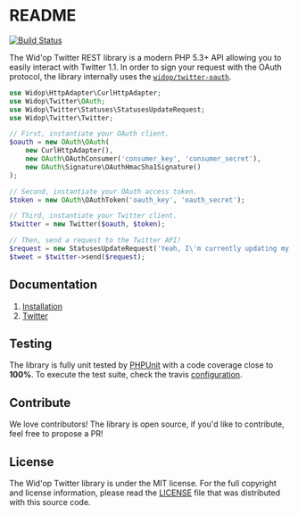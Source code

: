 # README

[![Build Status](https://secure.travis-ci.org/widop/twitter-rest.png)](http://travis-ci.org/widop/twitter-rest)

The Wid'op Twitter REST library is a modern PHP 5.3+ API allowing you to easily interact with Twitter 1.1.
In order to sign your request with the OAuth protocol, the library internally uses the
[`widop/twitter-oauth`](https://github.com/widop/twitter-oauth).

``` php
use Widop\HttpAdapter\CurlHttpAdapter;
use Widop\Twitter\OAuth;
use Widop\Twitter\Statuses\StatusesUpdateRequest;
use Widop\Twitter\Twitter;

// First, instantiate your OAuth client.
$oauth = new OAuth\OAuth(
    new CurlHttpAdapter(),
    new OAuth\OAuthConsumer('consumer_key', 'consumer_secret'),
    new OAuth\Signature\OAuthHmacSha1Signature()
);

// Second, instantiate your OAuth access token.
$token = new OAuth\OAuthToken('oauth_key', 'oauth_secret');

// Third, instantiate your Twitter client.
$twitter = new Twitter($oauth, $token);

// Then, send a request to the Twitter API!
$request = new StatusesUpdateRequest('Yeah, I\'m currently updating my status!')
$tweet = $twitter->send($request);
```

## Documentation

 1. [Installation](doc/installation.md)
 2. [Twitter](doc/twitter.md)

## Testing

The library is fully unit tested by [PHPUnit](http://www.phpunit.de/) with a code coverage close to **100%**. To
execute the test suite, check the travis [configuration](.travis.yml).

## Contribute

We love contributors! The library is open source, if you'd like to contribute, feel free to propose a PR!

## License

The Wid'op Twitter library is under the MIT license. For the full copyright and license information, please read the
[LICENSE](LICENSE) file that was distributed with this source code.
